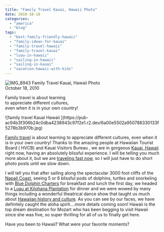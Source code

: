 ```yaml
---
title: "Family Travel Kauai, Hawaii Photo"
date: 2010-10-18
categories: 
  - "america"
  - "blog"
tags: 
  - "best-family-friendly-hawaii"
  - "family-ideas-for-kauai"
  - "family-travel-hawaii"
  - "family-travel-kauai"
  - "luau-in-hawaii"
  - "sailing-in-hawaii"
  - "sailing-in-kauai"
  - "vacation-hawaii-with-kids"
---
```


 ![IMG_8943](https://pub-ac94b3f306b24c0dba4238943c97f2e1.r2.dev/6a00e5502a950788330133f52a264d970b.jpg) Family Travel Kauai, Hawaii Photo  
October 18, 2010

Family travel is about learning  
to appreciate different cultures,  
even when it is in your own country!

<!--more--> ![family travel Kauai Hawaii ](https://pub-ac94b3f306b24c0dba4238943c97f2e1.r2.dev/6a00e5502a950788330133f5278b3b970b.jpg)

[Family travel](http://soultravelers3new.local/2009/04/how-to-travel-the-world-as-a-digital-nomad-family.html) is about learning to appreciate different cultures, even when it is in your own country! Thanks to the amazing people at Hawaiian Tourist Board ( HVCB) and Kauai Visitors Bureau , we are in gorgeous [Kauai, Hawaii](http://www.kauaidiscovery.com/) right now, having an absolutely blissful experience. I will be telling you much more about it, but we are [traveling fast now](http://soultravelers3new.local/2010/10/want-to-meet-us-in-london-sf-or-singapore-soultravelers3-travel-meetups-.html#more), so I will just have to do short photo posts until we slow down.

I will tell you that after sailing along the spectacular 3000 foot cliffs of the  [Napali Coast](http://en.wikipedia.org/wiki/N%C4%81_Pali_Coast_State_Park), seeing 5 or 6 blissful pods of dolphins, turtles and snorkeling with [Blue Dolphin Charters](http://www.kauaiboats.com/) for breakfast and lunch the first day, we headed to a [Luau at Kilohana Plantation](http://www.kilohanakauai.com/) for dinner and we were wowed by many things including a wonderful theatrical dance show that taught us much about [Hawaiian history and culture](http://en.wikipedia.org/wiki/Culture_of_Hawaii). As you can see by our faces, we have definitely caught the aloha spirit....more details coming soon! Hawaii is the top dream destination for Mozart who has been begging to visit Hawaii since she was five, so super thrilling for all of us to finally get here.

Have you been to Hawaii? What were your favorite moments?
